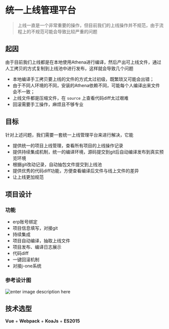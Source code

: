 # 统一上线管理平台

> 上线一直是一个非常重要的操作，但目前我们的上线操作并不规范，由于流程上的不规范可能会导致比较严重的问题

## 起因
由于目前我们上线都是在本地使用Athena进行编译，然后产出可上线文件，通过人工拷贝的方式复制到上线池中进行发布，这样就会导致几个问题

* 本地编译手工拷贝要上线的文件的方式太过初级，既繁琐又可能会出错；
* 由于不同人环境的不同，安装的Athena依赖不同，可能每个人编译出来文件会不一致；
* 上线文件都是压缩文件，在 `source` 上查看代码diff太过艰难
* 回滚需要手工操作，麻烦且不够专业

## 目标

针对上述问题，我们需要一套统一上线管理平台来进行解决，它能

* 提供统一的项目上线管理，查看所有项目的上线操作记录
* 提供持续集成机制，统一的编译环境，源码提交到git后自动编译发布到真实预览环境
* 根据git改动记录，自动抽包文件提交到上线池
* 提供优秀的代码diff功能，方便查看编译后文件与线上文件的差异
* 让上线更加规范

## 项目设计

### 功能

* erp账号绑定
* 项目信息填写，对接git
* 持续集成
* 项目自动编译，抽取上线文件
* 项目发布、编译日志展示
* 代码diff
* 一键回滚机制
* 对接j-one系统

### 参考设计图
![enter image description here](http://ww4.sinaimg.cn/large/49320207jw1fa4f072benj21160l2tcr.jpg)

## 技术选型

**Vue** + **Webpack** + **KoaJs** + **ES2015**